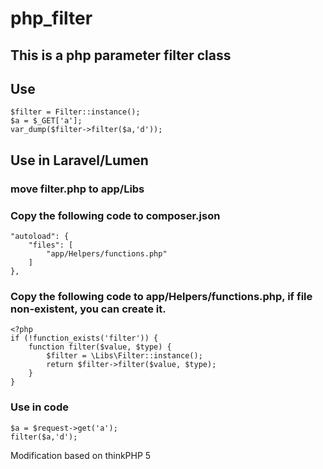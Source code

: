 # php_filter
## This is a php parameter filter class

## Use
```
$filter = Filter::instance();
$a = $_GET['a'];
var_dump($filter->filter($a,'d'));
```

## Use in Laravel/Lumen

### move filter.php to app/Libs

### Copy the following code to composer.json
```
"autoload": {
	"files": [
		"app/Helpers/functions.php"
	]
},
```


### Copy the following code to app/Helpers/functions.php, if file non-existent, you can create it.
```
<?php
if (!function_exists('filter')) {
	function filter($value, $type) {
		$filter = \Libs\Filter::instance();
		return $filter->filter($value, $type);
	}
}
```

### Use in code
```
$a = $request->get('a');
filter($a,'d');
```


Modification based on thinkPHP 5
